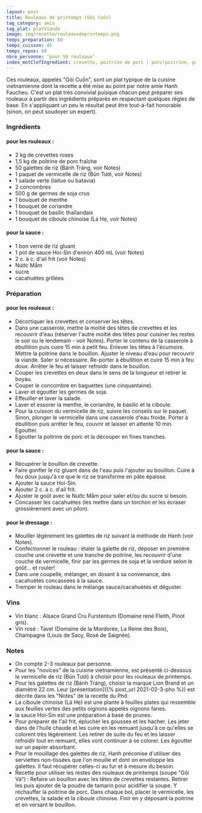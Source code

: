 ```yaml
---
layout: post
title: Rouleaux de printemps (Gỏi Cuốn)
tag_category: amis
tag_plat: platViande
image: img/recette/rouleauxdeprintemps.png
temps_preparation: 60
temps_cuisson: 45
temps_repos: 60
nbre_personne: ‘pour 50 rouleaux’
index_motClefIngredient: crevette, poitrine de porc | porc!poitrine, galette de riz, vermicelle de riz, coriandre, menthe
---
```

Ces rouleaux, appelés "Gỏi Cuốn", sont un plat typique de la cuisine vietnamienne dont la recette a été mise au point par notre amie Hanh Faucheu. C'est un plat très convivial puisque chacun peut préparer ses rouleaux à partir des ingrédients préparés en respectant quelques règles de base. En s'appliquant un peu le résultat peut être tout-à-fait honorable (sinon, on peut soudoyer un expert).

### Ingrédients
#### pour les rouleaux :
* 2 kg de crevettes roses
* 1,5 kg de poitrine de porc fraîche
* 50 galettes de riz (Bánh Tráng, voir Notes)
* 1 paquet de vermicelle de riz (Bún Tươi, voir Notes)
* 1 salade verte (laitue ou batavia)
* 2 concombres
* 500 g de germes de soja crus
* 1 bouquet de menthe
* 1 bouquet de coriandre
* 1 bouquet de basilic thaïlandais
* 1 bouquet de ciboule chinoise (Lá Hẹ, voir Notes)

#### pour la sauce :
* 1 bon verre de riz gluant
* 1 pot de sauce Hoi-Sin d'eniron 400 mL (voir Notes)
* 2 c. à c. d'ail frit (voir Notes)
* Nước Mắm
* sucre
* cacahuètes grillées

### Préparation
#### pour les rouleaux :
* Décortiquer les crevettes et conserver les têtes.
* Dans une casserole, mettre la moitié des têtes de crevettes  et les recouvrir d'eau (réserver l'autre moitié des têtes pour cuisiner les restes le soir ou le lendemain - voir Notes). Porter le contenu de la casserole à ébullition puis cuire 15 min à petit feu. Enlever les têtes à l'écumoire. Mettre la poitrine dans le bouillon. Ajuster le niveau d'eau pour recouvrir la viande. Saler si nécessaire. Re-porter à ébullition et cuire 15 min à feu doux. Arrêter le feu et laisser refroidir dans le bouillon.
* Couper les crevettes en deux dans le sens de la longueur et retirer le boyau.
* Couper le concombre en baguettes (une cinquantaine).
* Laver et égoutter les germes de soja.
* Effeuiller et laver la salade.
* Laver et essorer la menthe, le coriandre, le basilic et la ciboule.
* Pour la cuisson du vermicelle de riz, suivre les conseils sur le paquet. Sinon, plonger le vermicelle dans une casserole d'eau froide. Porter à ébullition puis arrêter le feu, couvrir et laisser en attente 10 min. Egoutter.
* Egoutter la poitrine de porc et la découper en fines tranches.

#### pour la sauce :
* Récupérer le bouillon de crevette.
* Faire gonfler le riz gluant dans de l'eau puis l'ajouter au bouillon. Cuire à feu doux jusqu'à ce que le riz se transforme en pâte épaisse.
* Ajouter la sauce Hoi-Sin.
* Ajouter 2 c. à c. d'ail frit.
* Ajuster le goût avec le Nước Mắm pour saler et/ou du sucre si besoin.
* Concasser les cacahuètes (les mettre dans un torchon et les écraser grossièrement avec un pilon).

#### pour le dressage :
* Mouiller légèrement les galettes de riz suivant la méthode de Hanh (voir Notes).
* Confectionner le rouleau : étaler la galette de riz, déposer en première couche une crevette et une tranche de poitrine, les recouvrir d'une couche de vermicelle, finir par les germes de soja et la verdure selon le goût... et rouler!
* Dans une coupelle, mélanger, en dosant à sa convenance, des cacahuètes concassées à la sauce.
* Tremper le rouleau dans le mélange sauce/cacahuètes et déguster.


### Vins
* Vin blanc : Alsace Grand Cru Furstentum (Domaine rené Fleith, Pinot gris).
* Vin rosé : Tavel (Domaine de la Mordorée, La Reine des Bois), Champagne (Louis de Sacy, Rosé de Saignée).

### Notes
* On compte 2-3 rouleaux par personne.
* Pour les "novices" de la cuisine vietnamienne, est présenté ci-dessous le vermicelle de riz (Bún Tươi) à choisir pour les rouleaux de printemps.
* Pour les galettes de riz (Bánh Tráng), choisir la marque Lion Brand et un diamètre 22 cm. Leur [présentation]({% post_url 2021-02-3-pho %}) est décrite dans les "Notes" de la recette du Phở.
* La ciboule chinoise (Lá Hẹ) est une plante à feuilles plates qui ressemble aux feuilles vertes des petits oignons appelés oignons fanes.
* la sauce Hoi-Sin est une préparation à base de prunes.
* Pour préparer de l'ail frit, éplucher les gousses et les hacher. Les jeter dans de l'huile chaude et les cuire en les remuant jusqu'à ce qu'elles se colorent très légèrement. Les retirer de suite du feu et les laisser refroidir tout en remuant, elles vont continuer à se colorer. Les égoutter sur un papier absorbant.
* Pour le mouillage des galettes de riz, Hanh préconise d'utiliser des serviettes non-tissées que l'on mouille et dont on enveloppe les galettes. Il faut récupérer celles-ci au fur et à mesure du besoin.
* Recette pour utiliser les restes des rouleaux de printemps (soupe “Gỏi Và”) : Refaire un bouillon avec les têtes de crevettes restantes. Retirer les puis ajouter de la poudre de tamarin pour acidifier la soupe. Y réchauffer la poitrine de porc. Dans chaque bol, placer le vermicelle, les crevettes, la salade et la ciboule chinoise. Finir en y déposant la poitrine et en versant le bouillon.
